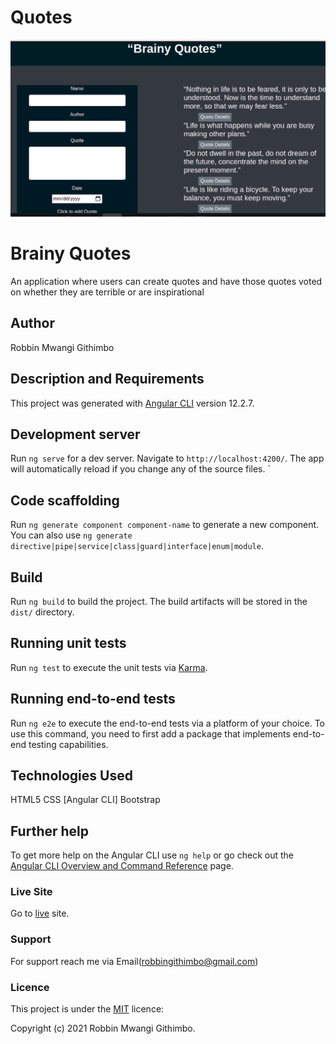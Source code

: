# Quotes

![Best-Quotes!](./src/assets/webpage.png)

# Brainy Quotes

An application where users can create quotes and have those quotes voted on whether they are terrible or are inspirational

## Author

Robbin Mwangi Githimbo

## Description and Requirements

This project was generated with [Angular CLI](https://github.com/angular/angular-cli) version 12.2.7.

## Development server

Run `ng serve` for a dev server. Navigate to `http://localhost:4200/`. The app will automatically reload if you change any of the source files.
`

## Code scaffolding

Run `ng generate component component-name` to generate a new component. You can also use `ng generate directive|pipe|service|class|guard|interface|enum|module`.

## Build

Run `ng build` to build the project. The build artifacts will be stored in the `dist/` directory.

## Running unit tests

Run `ng test` to execute the unit tests via [Karma](https://karma-runner.github.io).

## Running end-to-end tests

Run `ng e2e` to execute the end-to-end tests via a platform of your choice. To use this command, you need to first add a package that implements end-to-end testing capabilities.

## Technologies Used
HTML5
CSS
[Angular CLI]
Bootstrap

## Further help

To get more help on the Angular CLI use `ng help` or go check out the [Angular CLI Overview and Command Reference](https://angular.io/cli) page.

### Live Site
Go to  [live]( https://robbingit.github.io/Top-Pizzas/) site.


### Support
For support reach me via Email(robbingithimbo@gmail.com)

### Licence
This project is under the  [MIT](LICENSE) licence:<br>

Copyright (c) 2021 Robbin Mwangi Githimbo.


